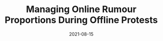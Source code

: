 ---
title: "Managing Online Rumour Proportions During Offline Protests"
# slug: "oxford-thesis"
emoji: "🪧"
blurb: "Master's thesis at the University of Oxford. An experimental analysis of misinformation and rumour sharing during ambiguous contexts. Awarded distinction and one of 4 'Highly Commended' thesis prizes."
type: "rp"
tags: ["ci","pl"]
link: "<a aria-label='Github' href='https://github.com/cameron-raymond/SDS-Thesis'>Github</a>"
date: "2021-08-15"
prod: true
---